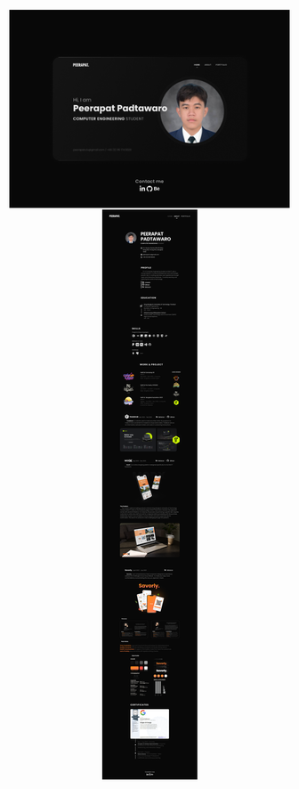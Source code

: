 <div style="text-align: center;">

![Example Image](./Peerapat/src/assets/Cover.png)
![Example Image](./Peerapat/src/assets/MOCK.png)

</div>

